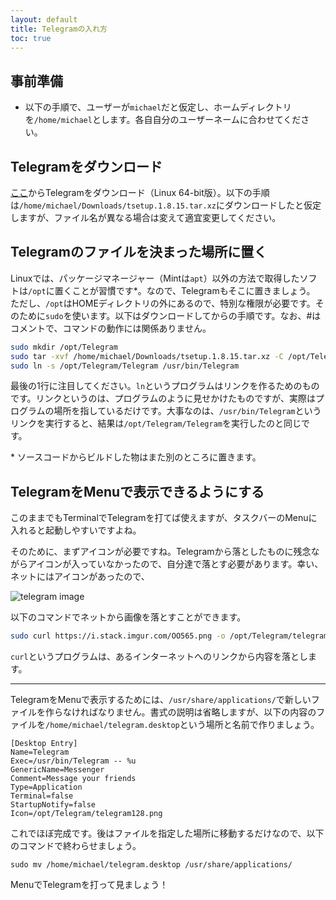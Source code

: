 ```yaml
---
layout: default
title: Telegramの入れ方
toc: true
---
```


## 事前準備

- 以下の手順で、ユーザーが`michael`だと仮定し、ホームディレクトリを`/home/michael`とします。各自自分のユーザーネームに合わせてください。

## Telegramをダウンロード

[ここ](https://desktop.telegram.org/)からTelegramをダウンロード（Linux 64-bit版）。以下の手順は`/home/michael/Downloads/tsetup.1.8.15.tar.xz`にダウンロードしたと仮定しますが、ファイル名が異なる場合は変えて適宜変更してください。

## Telegramのファイルを決まった場所に置く

Linuxでは、パッケージマネージャー（Mintは`apt`）以外の方法で取得したソフトは`/opt`に置くことが習慣です\*。なので、Telegramもそこに置きましょう。
ただし、`/opt`はHOMEディレクトリの外にあるので、特別な権限が必要です。そのために`sudo`を使います。以下はダウンロードしてからの手順です。なお、\#はコメントで、コマンドの動作には関係ありません。

```bash
sudo mkdir /opt/Telegram                                                                          # ディレクトリを作る
sudo tar -xvf /home/michael/Downloads/tsetup.1.8.15.tar.xz -C /opt/Telegram --strip-components=1  # .tar.xzというのは圧縮ファイルなので、/opt/Telegramで解凍します
sudo ln -s /opt/Telegram/Telegram /usr/bin/Telegram                                               # /usr/binはPATHに入っているので、/opt/Telegram/Telegramを指すリンクを/usr/binに置きます
```

最後の1行に注目してください。`ln`というプログラムはリンクを作るためのものです。リンクというのは、プログラムのように見せかけたものですが、実際はプログラムの場所を指しているだけです。大事なのは、`/usr/bin/Telegram`というリンクを実行すると、結果は`/opt/Telegram/Telegram`を実行したのと同じです。

<div class="footnote">
* ソースコードからビルドした物はまた別のところに置きます。
</div>

## TelegramをMenuで表示できるようにする

このままでもTerminalでTelegramを打てば使えますが、タスクバーのMenuに入れると起動しやすいですよね。

そのために、まずアイコンが必要ですね。Telegramから落としたものに残念ながらアイコンが入っていなかったので、自分達で落とす必要があります。幸い、ネットにはアイコンがあったので、

![telegram image](https://i.stack.imgur.com/OO565.png)

以下のコマンドでネットから画像を落とすことができます。

```bash
sudo curl https://i.stack.imgur.com/OO565.png -o /opt/Telegram/telegram128.png
```

`curl`というプログラムは、あるインターネットへのリンクから内容を落とします。

---


TelegramをMenuで表示するためには、`/usr/share/applications/`で新しいファイルを作らなければなりません。書式の説明は省略しますが、以下の内容のファイルを`/home/michael/telegram.desktop`という場所と名前で作りましょう。

```
[Desktop Entry]
Name=Telegram
Exec=/usr/bin/Telegram -- %u
GenericName=Messenger
Comment=Message your friends
Type=Application
Terminal=false
StartupNotify=false
Icon=/opt/Telegram/telegram128.png
```

これでほぼ完成です。後はファイルを指定した場所に移動するだけなので、以下のコマンドで終わらせましょう。

```
sudo mv /home/michael/telegram.desktop /usr/share/applications/
```

MenuでTelegramを打って見ましょう！
